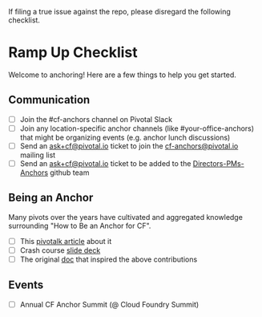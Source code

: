 If filing a true issue against the repo, please disregard the following checklist.

# Ramp Up Checklist
Welcome to anchoring! Here are a few things to help you get started.

## Communication
- [ ] Join the #cf-anchors channel on Pivotal Slack
- [ ] Join any location-specific anchor channels (like #your-office-anchors) that might be organizing events (e.g. anchor lunch discussions)
- [ ] Send an ask+cf@pivotal.io ticket to join the cf-anchors@pivotal.io mailing list
- [ ] Send an ask+cf@pivotal.io ticket to be added to the [Directors-PMs-Anchors](https://github.com/orgs/pivotal-cf/teams/directors-pms-anchors) github team

## Being an Anchor
Many pivots over the years have cultivated and aggregated knowledge surrounding
"How to Be an Anchor for CF". 

- [ ] This [pivotalk article][anchor-pivotalk] about it
- [ ] Crash course [slide deck][slides]
- [ ] The original [doc][anchor-info] that inspired the above contributions

## Events
- [ ] Annual CF Anchor Summit (@ Cloud Foundry Summit)

[anchor-info]: https://sites.google.com/a/pivotal.io/cloud-foundry/engineering/anchor-info?pli=1
[anchor-pivotalk]: https://www.pivotalk.io/t/tips-and-responsibilities-for-new-anchors
[directors-pms-anchors]: https://github.com/orgs/pivotal-cf/teams/directors-pms-anchors
[slides]: https://docs.google.com/presentation/d/16esP8aGZ3AHdApmt5jDTnD5yRVTn1lzBqpVQ1Wi-qpQ/edit
